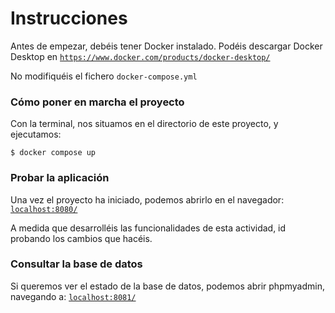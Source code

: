 # Instrucciones

Antes de empezar, debéis tener Docker instalado. Podéis descargar Docker Desktop en [`https://www.docker.com/products/docker-desktop/`](https://www.docker.com/products/docker-desktop/)

No modifiquéis el fichero `docker-compose.yml`

### Cómo poner en marcha el proyecto

Con la terminal, nos situamos en el directorio de este proyecto, y ejecutamos:

```console
$ docker compose up
```

### Probar la aplicación

Una vez el proyecto ha iniciado, podemos abrirlo en el navegador: [`localhost:8080/`](http://localhost:8080/)

A medida que desarrolléis las funcionalidades de esta actividad, id probando los cambios que hacéis.

### Consultar la base de datos

Si queremos ver el estado de la base de datos, podemos abrir phpmyadmin, navegando a: [`localhost:8081/`](http://localhost:8081/)